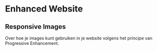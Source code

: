 # Enhanced Website

## Responsive Images
Over hoe je images kunt gebruiken in je website volgens het principe van Progressive Enhancement.

<!-- 
### Wat zijn Responsive images?

Verhaaltje over responsive images in relatie tot Performance. 

Uitgangspunt is het artikeltje op de Frontend Performance Checklist #21 - Do we use adaptive media loading and client hints?



#### Opdracht: Formaten en browserondersteuning

Studenten op het whiteboard formaten laten schrijven en uitzoeken hoe de browserondersteuning is. 


### Sourceset - Formaten en fallback 

Uitleg over gebruik van `srcset` in het `picture` elementm en fallback. 



#### Opdracht: `picture` element

Demo bouwen met het picture element en fallback 



###  Resolution switching

Uiteg dat je srcset en sizes kan gebruiken om hogere of lagere resolutie te laden afhankelijk van de het apparaat/schermgrootte.


### Art direction

Uitleg dat je afhankelijk van de schermgrootte een ander plaatje kan tonen. Dit doe je met het media attribute van het source elementen. 


### Bronnen

- [Do we use adaptive media loading and client hints?- Frontend Performance Checklist #21](https://www.smashingmagazine.com/2021/01/front-end-performance-2021-free-pdf-checklist/#21)
- [Using responsive images in HTML](https://developer.mozilla.org/en-US/docs/Web/HTML/Guides/Responsive_images)
- [Responsive Images 101, Part 1: Definitions](https://cloudfour.com/thinks/responsive-images-101-definitions/)

-->